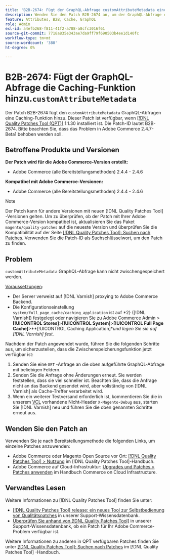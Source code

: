 ```yaml
---
title: 'B2B-2674: Fügt der GraphQL-Abfrage customAttributeMetadata eine Caching-Funktion hinzu'
description: Wenden Sie den Patch B2B-2674 an, um der GraphQL-Abfrage customAttributeMetadata eine Caching-Funktion hinzuzufügen.
feature: Attributes, B2B, Cache, GraphQL
role: Admin
exl-id: a4efb268-f811-41f2-a788-a8cfc3016f61
source-git-commit: 7718a835e343ae7da9ff79f690503b4ee1d140fc
workflow-type: tm+mt
source-wordcount: '380'
ht-degree: 0%

---
```


# B2B-2674: Fügt der GraphQL-Abfrage die Caching-Funktion hinzu.`customAttributeMetadata`

Der Patch B2B-2674 fügt den `customAttributeMetadata` GraphQL-Abfragen eine Caching-Funktion hinzu. Dieser Patch ist verfügbar, wenn [[!DNL Quality Patches Tool (QPT)]](/help/announcements/adobe-commerce-announcements/magento-quality-patches-released-new-tool-to-self-serve-quality-patches.md) 1.1.30 installiert ist. Die Patch-ID lautet B2B-2674. Bitte beachten Sie, dass das Problem in Adobe Commerce 2.4.7-Beta1 behoben werden soll.

## Betroffene Produkte und Versionen

**Der Patch wird für die Adobe Commerce-Version erstellt:**

* Adobe Commerce (alle Bereitstellungsmethoden) 2.4.4 - 2.4.6

**Kompatibel mit Adobe Commerce-Versionen:**

* Adobe Commerce (alle Bereitstellungsmethoden) 2.4.4 - 2.4.6

>[!NOTE]
>
>Der Patch kann für andere Versionen mit neuen [!DNL Quality Patches Tool] -Versionen gelten. Um zu überprüfen, ob der Patch mit Ihrer Adobe Commerce-Version kompatibel ist, aktualisieren Sie das Paket `magento/quality-patches` auf die neueste Version und überprüfen Sie die Kompatibilität auf der Seite [[!DNL Quality Patches Tool]: Suchen nach Patches](https://experienceleague.adobe.com/tools/commerce-quality-patches/index.html). Verwenden Sie die Patch-ID als Suchschlüsselwort, um den Patch zu finden.

## Problem

`customAttributeMetadata` GraphQL-Abfrage kann nicht zwischengespeichert werden.

<u>Voraussetzungen</u>:

* Der Server verweist auf [!DNL Varnish] proxying to Adobe Commerce Backend.
* Die Konfigurationseinstellung `system/full_page_cache/caching_application` ist auf *2} ([!DNL Varnish]) festgelegt oder navigieren Sie zu Adobe Commerce Admin >**[!UICONTROL Stores]**>**[!UICONTROL System]**>**[!UICONTROL Full Page Cache]**>**[!UICONTROL Caching Application]**und legen Sie sie auf [!DNL Varnish] fest.*

Nachdem der Patch angewendet wurde, führen Sie die folgenden Schritte aus, um sicherzustellen, dass die Zwischenspeicherungsfunktion jetzt verfügbar ist:

1. Senden Sie eine `GET` -Anfrage an die oben aufgeführte GraphQL-Abfrage mit beliebigen Feldern.
1. Senden Sie die Anfrage ohne Änderungen erneut. Sie werden feststellen, dass sie viel schneller ist. Beachten Sie, dass die Anfrage nicht an das Backend gesendet wird, aber vollständig von [!DNL Varnish] als Cache-Treffer verarbeitet wird.
1. Wenn ein weiterer Testversand erforderlich ist, kommentieren Sie die in unserem [VCL](https://github.com/magento/magento2/blob/2.4-develop/app/code/Magento/PageCache/etc/varnish6.vcl#L239) vorhandene Nicht-Header `X-Magento-Debug` aus, starten Sie [!DNL Varnish] neu und führen Sie die oben genannten Schritte erneut aus.

## Wenden Sie den Patch an

Verwenden Sie je nach Bereitstellungsmethode die folgenden Links, um einzelne Patches anzuwenden:

* Adobe Commerce oder Magento Open Source vor Ort: [[!DNL Quality Patches Tool] > Nutzung](https://experienceleague.adobe.com/docs/commerce-operations/tools/quality-patches-tool/usage.html) im [!DNL Quality Patches Tool]-Handbuch.
* Adobe Commerce auf Cloud-Infrastruktur: [Upgrades und Patches > Patches anwenden](https://experienceleague.adobe.com/docs/commerce-cloud-service/user-guide/develop/upgrade/apply-patches.html) im Handbuch Commerce on Cloud Infrastructure.

## Verwandtes Lesen

Weitere Informationen zu [!DNL Quality Patches Tool] finden Sie unter:

* [[!DNL Quality Patches Tool] release: ein neues Tool zur Selbstbedienung von Qualitätspatches](/help/announcements/adobe-commerce-announcements/magento-quality-patches-released-new-tool-to-self-serve-quality-patches.md) in unserer Support-Wissensdatenbank.
* [Überprüfen Sie anhand von  [!DNL Quality Patches Tool]](/help/support-tools/patches-available-in-qpt-tool/check-patch-for-magento-issue-with-magento-quality-patches.md) in unserer Support-Wissensdatenbank, ob ein Patch für Ihr Adobe Commerce-Problem verfügbar ist.

Weitere Informationen zu anderen in QPT verfügbaren Patches finden Sie unter [[!DNL Quality Patches Tool]: Suchen nach Patches](https://experienceleague.adobe.com/tools/commerce-quality-patches/index.html) im [!DNL Quality Patches Tool] -Handbuch.
